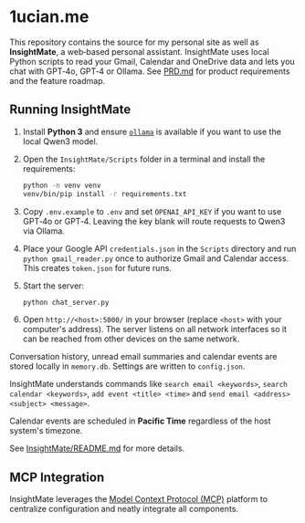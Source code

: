# 1ucian.me

This repository contains the source for my personal site as well as **InsightMate**, a web‑based personal assistant. InsightMate uses local Python scripts to read your Gmail, Calendar and OneDrive data and lets you chat with GPT‑4o, GPT‑4 or Ollama. See [PRD.md](PRD.md) for product requirements and the feature roadmap.

## Running InsightMate

1. Install **Python 3** and ensure [`ollama`](https://ollama.ai/) is available if you want to use the local Qwen3 model.
2. Open the `InsightMate/Scripts` folder in a terminal and install the requirements:

   ```bash
   python -m venv venv
   venv/bin/pip install -r requirements.txt
   ```
3. Copy `.env.example` to `.env` and set `OPENAI_API_KEY` if you want to use GPT‑4o or GPT‑4. Leaving the key blank will route requests to Qwen3 via Ollama.
4. Place your Google API `credentials.json` in the `Scripts` directory and run `python gmail_reader.py` once to authorize Gmail and Calendar access. This creates `token.json` for future runs.
5. Start the server:

   ```bash
   python chat_server.py
   ```

6. Open `http://<host>:5000/` in your browser (replace `<host>` with your computer's address). The server listens on all network interfaces so it can be reached from other devices on the same network.

Conversation history, unread email summaries and calendar events are stored locally in `memory.db`. Settings are written to `config.json`.

InsightMate understands commands like `search email <keywords>`, `search calendar <keywords>`, `add event <title> <time>` and `send email <address> <subject> <message>`.

Calendar events are scheduled in **Pacific Time** regardless of the host system's timezone.

See [InsightMate/README.md](InsightMate/README.md) for more details.

## MCP Integration
InsightMate leverages the [Model Context Protocol (MCP)](https://modelcontextprotocol.io/introduction) platform to centralize configuration and neatly integrate all components.

